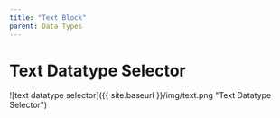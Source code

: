 ```yaml
---
title: "Text Block"
parent: Data Types
---
```

# Text Datatype Selector
![text datatype selector]({{ site.baseurl }}/img/text.png "Text Datatype Selector")